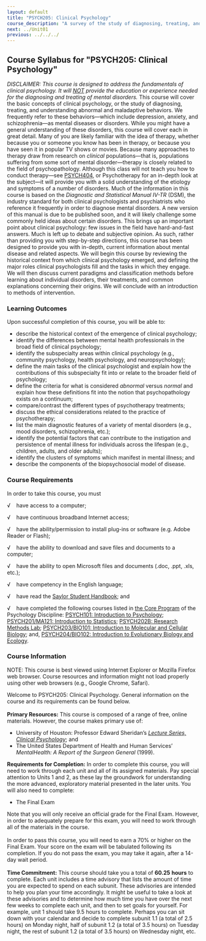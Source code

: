 ```yaml
---
layout: default
title: "PSYCH205: Clinical Psychology"
course_description: "A survey of the study of diagnosing, treating, and understanding abnormal and maladaptive behaviors, which include depression, anxiety, and schizophrenia."
next: ../Unit01
previous: ../../../
---
```

Course Syllabus for "PSYCH205: Clinical Psychology"
---------------------------------------------------

*DISCLAIMER: This course is designed to address the fundamentals of
clinical psychology. It will <span
style="text-decoration: underline;">NOT</span> provide the education or
experience needed for the diagnosing and treating of mental disorders.*
This course will cover the basic concepts of clinical psychology, or the
study of diagnosing, treating, and understanding abnormal and
maladaptive behaviors. We frequently refer to these behaviors—which
include depression, anxiety, and schizophrenia—as mental diseases or
disorders. While you might have a general understanding of these
disorders, this course will cover each in great detail. Many of you are
likely familiar with the idea of therapy, whether because you or someone
you know has been in therapy, or because you have seen it in popular TV
shows or movies. Because many approaches to therapy draw from research
on *clinical* populations—that is, populations suffering from some sort
of mental disorder—therapy is closely related to the field of
psychopathology. Although this class will not teach you how to conduct
therapy—see [PSYCH404](http://www.saylor.org/courses/psych404/), or
Psychotherapy for an in-depth look at the subject—it will provide you
with a solid understanding of the etiology and symptoms of a number of
disorders. Much of the information in this course is based on the
*Diagnostic and Statistical Manual IV-TR* (DSM), the industry standard
for both clinical psychologists and psychiatrists who reference it
frequently in order to diagnose mental disorders. A new version of this
manual is due to be published soon, and it will likely challenge some
commonly held ideas about certain disorders. This brings up an important
point about clinical psychology: few issues in the field have
hard-and-fast answers. Much is left up to debate and subjective opinion.
As such, rather than providing you with step-by-step directions, this
course has been designed to provide you with in-depth, current
information about mental disease and related aspects. We will begin this
course by reviewing the historical context from which clinical
psychology emerged, and defining the major roles clinical psychologists
fill and the tasks in which they engage. We will then discuss current
paradigms and classification methods before learning about individual
disorders, their treatments, and common explanations concerning their
origins. We will conclude with an introduction to methods of
intervention.

### Learning Outcomes

Upon successful completion of this course, you will be able to:  

-   describe the historical context of the emergence of clinical
    psychology;
-   identify the differences between mental health professionals in the
    broad field of clinical psychology;
-   identify the subspecialty areas within clinical psychology (e.g.,
    community psychology, health psychology, and neuropsychology);
-   define the main tasks of the clinical psychologist and explain how
    the contributions of this subspecialty fit into or relate to the
    broader field of psychology;
-   define the criteria for what is considered *abnormal* versus
    *normal* and explain how these definitions fit into the notion that
    psychopathology exists on a continuum;
-   compare/contrast the different types of psychotherapy treatments;
-   discuss the ethical considerations related to the practice of
    psychotherapy;
-   list the main diagnostic features of a variety of mental disorders
    (e.g., mood disorders, schizophrenia, etc.);
-   identify the potential factors that can contribute to the
    instigation and persistence of mental illness for individuals across
    the lifespan (e.g., children, adults, and older adults);
-   identify the clusters of symptoms which manifest in mental illness;
    and
-   describe the components of the biopsychosocial model of disease.

### Course Requirements

In order to take this course, you must  
  
 √    have access to a computer;  
  
 √    have continuous broadband Internet access;  
  
 √    have the ability/permission to install plug-ins or software (e.g.
Adobe Reader or Flash);  
  
 √    have the ability to download and save files and documents to a
computer;  
  
 √    have the ability to open Microsoft files and documents (.doc,
.ppt, .xls, etc.);  
  
 √    have competency in the English language;  
  
 √    have read the [Saylor Student
Handbook](http://www.saylor.org/site/wp-content/uploads/2012/05/Saylor-StudentHandbook.pdf);
and  
  
 √    have completed the following courses listed in [the Core
Program](http://www.saylor.org/majors/psychology/) of the Psychology
Discipline: [PSYCH101: Introduction to
Psychology](http://www.saylor.org/courses/psych101/); [PSYCH201/MA121:
Introduction to Statistics](http://www.saylor.org/courses/psych201/);
[PSYCH202B: Research Methods
Lab](http://www.saylor.org/courses/psych202B/); [PSYCH203/BIO101:
Introduction to Molecular and Cellular
Biology](http://www.saylor.org/courses/psych203/); and,
[PSYCH204/BIO102: Introduction to Evolutionary Biology and
Ecology](http://www.saylor.org/courses/psych204/).

### Course Information

NOTE: This course is best viewed using Internet Explorer or Mozilla
Firefox web browser. Course resources and information might not load
properly using other web browsers (e.g., Google Chrome, Safari).  
  
 Welcome to PSYCH205: Clinical Psychology. General information on the
course and its requirements can be found below.  
    
 **Primary Resources:** This course is composed of a range of free,
online materials. However, the course makes primary use of:  

-   University of Houston: Professor Edward Sheridan’s *[Lecture Series,
    Clinical
    Psychology](http://www.learnerstv.com/Free-Psychology-Video-lectures-ltv271-Page1.htm)*;
    and
-   The United States Department of Health and Human Services’
    *MentalHealth: A Report of the Surgeon General* (1999).

**Requirements for Completion:** In order to complete this course, you
will need to work through each unit and all of its assigned materials.
Pay special attention to Units 1 and 2, as these lay the groundwork for
understanding the more advanced, exploratory material presented in the
later units. You will also need to complete:  

-   The Final Exam

Note that you will only receive an official grade for the Final Exam.
However, in order to adequately prepare for this exam, you will need to
work through all of the materials in the course.  
    
 In order to pass this course, you will need to earn a 70% or higher on
the Final Exam. Your score on the exam will be tabulated following its
completion. If you do not pass the exam, you may take it again, after a
14-day wait period.  
    
 **Time Commitment:** This course should take you a total of **60.25**
**hours** to complete. Each unit includes a time advisory that lists the
amount of time you are expected to spend on each subunit. These
advisories are intended to help you plan your time accordingly. It might
be useful to take a look at these advisories and to determine how much
time you have over the next few weeks to complete each unit, and then to
set goals for yourself. For example, unit 1 should take 9.5 hours to
complete. Perhaps you can sit down with your calendar and decide to
complete subunit 1.1 (a total of 2.5 hours) on Monday night, half of
subunit 1.2 (a total of 3.5 hours) on Tuesday night, the rest of subunit
1.2 (a total of 3.5 hours) on Wednesday night, etc.  
    

